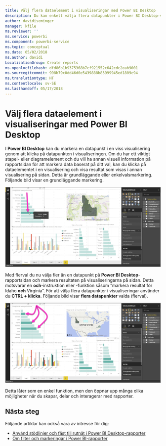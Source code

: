 ```yaml
---
title: Välj flera dataelement i visualiseringar med Power BI Desktop
description: Du kan enkelt välja flera datapunkter i Power BI Desktop-visualiseringar med CTRL + klicka
author: davidiseminger
manager: kfile
ms.reviewer: ''
ms.service: powerbi
ms.component: powerbi-service
ms.topic: conceptual
ms.date: 05/02/2018
ms.author: davidi
LocalizationGroup: Create reports
ms.openlocfilehash: dfd86b1b9375368b7cf921552c642cdc2eab9001
ms.sourcegitcommit: 998b79c0dd46d0e5439888b83999945ed1809c94
ms.translationtype: HT
ms.contentlocale: sv-SE
ms.lasthandoff: 05/17/2018
---
```

# <a name="multi-select-data-elements-in-visuals-using-power-bi-desktop"></a>Välj flera dataelement i visualiseringar med Power BI Desktop

I **Power BI Desktop** kan du markera en datapunkt i en viss visualisering genom att klicka på datapunkten i visualiseringen. Om du har ett viktigt stapel- eller diagramelement och du vill ha annan visuell information på rapportsidan för att markera data baserat på ditt val, kan du klicka på dataelementet i en visualisering och visa resultat som visas i annan visualisering på sidan. Detta är grundläggande eller enkelvalsmarkering. Följande bild visar en grundläggande markering. 

![](media/desktop-multi-select/multi-select_01.png)

Med flerval du nu välja fler än en datapunkt på **Power BI Desktop**-rapportsidan och markera resultaten på visualiseringarna på sidan. Detta motsvarar en **och**-instruktion eller -funktion såsom ”markera resultat för Idaho **och** Virginia”. För att välja flera datapunkter i visualiseringar använder du **CTRL + klicka**. Följande bild visar **flera datapunkter** valda (flerval).

![](media/desktop-multi-select/multi-select_02.png)

Detta låter som en enkel funktion, men den öppnar upp många olika möjligheter när du skapar, delar och interagerar med rapporter. 

## <a name="next-steps"></a>Nästa steg

Följande artiklar kan också vara av intresse för dig:

* [Använd stödlinjer och fäst till rutnät i Power BI Desktop-rapporter](desktop-gridlines-snap-to-grid.md)
* [Om filter och markeringar i Power BI-rapporter](power-bi-reports-filters-and-highlighting.md)

